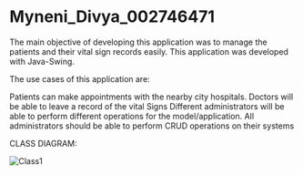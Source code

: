 # Myneni_Divya_002746471
The main objective of developing this application was to manage the patients and their vital sign records easily. This application was developed with Java-Swing.

The use cases of this application are:

Patients can make appointments with the nearby city hospitals.
Doctors will be able to leave a record of the vital Signs
Different administrators will be able to perform different operations for the model/application.
All administrators should be able to perform CRUD operations on their systems



CLASS DIAGRAM:

![Class1](https://user-images.githubusercontent.com/114035799/199143879-d7aed382-2433-45fc-97a4-e2bd2d520b4c.png)
